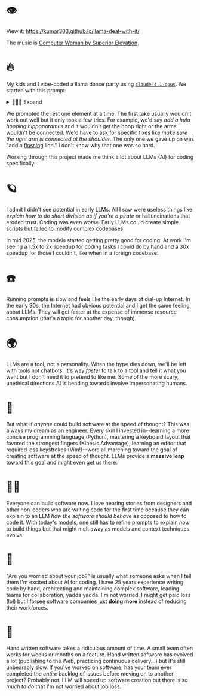 # 👁️

View it: https://kumar303.github.io/llama-deal-with-it/

The music is [Computer Woman by Superior Elevation](https://www.youtube.com/watch?v=eklqLkyoJWA).

# 🔥

My kids and I vibe-coded a llama dance party using [`claude-4.1-opus`](https://www.anthropic.com/). We started with this prompt:

<details>
<summary>👩🏽‍💻 Expand</summary>

> Create a preact app using tailwind for css. Render a square centered in the viewport with slightly rounded corners. Add a diagnal dark purple to medium pink gradient to the background of the square. Add a pixelated llama in orange. Add a button, also in orange, underneath the llama that says Make the llama dance. When the button gets pressed, put "deal with it" sunglasses on the pixelated llama and make it dance up and down with crude css animation.

</details>

We prompted the rest one element at a time. The first take usually wouldn't work out well but it only took a few tries. For example, we'd say _add a hula hooping hippopotamus_ and it wouldn't get the hoop right or the arms wouldn't be connected. We'd have to ask for specific fixes like _make sure the right arm is connected at the shoulder_. The only one we gave up on was "add a [flossing](<https://en.wikipedia.org/wiki/Floss_(dance)>) lion." I don't know why that one was so hard.

Working through this project made me think a lot about LLMs (AI) for coding specifically...

# 🪐

I admit I didn't see potential in early LLMs. All I saw were useless things like _explain how to do short division as if you're a pirate_ or halluncinations that eroded trust. Coding was even worse. Early LLMs could create simple scripts but failed to modify complex codebases.

In mid 2025, the models started getting pretty good for coding. At work I'm seeing a 1.5x to 2x speedup for coding tasks I could do by hand and a 30x speedup for those I couldn't, like when in a foreign codebase.

# ☎️

Running prompts is slow and feels like the early days of dial-up Internet. In the early 90s, the Internet had obvious potential and I get the same feeling about LLMs. They will get faster at the expense of immense resource consumption (that's a topic for another day, though).

# 🌍

LLMs are a tool, not a personality. When the hype dies down, we'll be left with tools not chatbots. It's way _faster_ to talk to a tool and tell it what you want but I don't need it to pretend to like me. Some of the more scary, unethical directions AI is heading towards involve impersonating humans.

# 🧠

But what if _anyone_ could build software at the speed of thought? This was always my dream as an engineer. Every skill I invested in--learning a more concise programming language (Python), mastering a keyboard layout that favored the strongest fingers (Kinesis Advantage), learning an editor that required less keystrokes (Vim!)--were all marching toward the goal of creating software at the speed of thought. LLMs provide a **massive leap** toward this goal and might even get us there.

# 💃🏼

Everyone can build software now. I love hearing stories from designers and other non-coders who are writing code for the first time because they can explain to an LLM _how the software should behave_ as opposed to how to code it. With today's models, one still has to refine prompts to explain _how_ to build things but that might melt away as models and context techniques evolve.

# 🌴

"Are you worried about your job?" is usually what someone asks when I tell them I'm excited about AI for coding. I have 25 years experience writing code by hand, architecting and maintaining complex software, leading teams for collaboration, yadda yadda. I'm not worried. I might get paid less (lol) but I forsee software companies just **doing more** instead of reducing their workforces.

# 🐛

Hand written software takes a ridiculous amount of time. A small team often works for weeks or months on a feature. Hand written software has evolved a lot (publishing to the Web, practicing continuous delivery...) but it's still unbearably slow. If you've worked on software, has your team ever completed the _entire_ backlog of issues before moving on to another project? Probably not. LLM will speed up software creation but there is _so much to do_ that I'm not worried about job loss.
